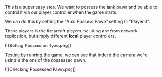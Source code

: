 This is a super easy step. We want to possess the tank pawn and be able to control it via our player controller when the game starts.

We can do this by setting the "Auto Possess Pawn" setting to "Player 0".

These players in the list aren't players including any from network replication, but simply different **local** player controllers.

![[Setting Possession Type.png]]

Testing by running the game, we can see that indeed the camera we're using is the one of the possessed pawn.

![[Checking Possessed Pawn.png]]
